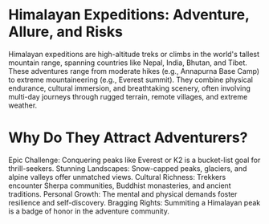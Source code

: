 # Himalayan Expeditions: Adventure, Allure, and Risks

Himalayan expeditions are high-altitude treks or climbs in the world's tallest mountain range, spanning countries like Nepal, India, Bhutan, and Tibet. These adventures range from moderate hikes (e.g., Annapurna Base Camp) to extreme mountaineering (e.g., Everest summit). They combine physical endurance, cultural immersion, and breathtaking scenery, often involving multi-day journeys through rugged terrain, remote villages, and extreme weather.
# Why Do They Attract Adventurers? 

Epic Challenge: Conquering peaks like Everest or K2 is a bucket-list goal for thrill-seekers.
Stunning Landscapes: Snow-capped peaks, glaciers, and alpine valleys offer unmatched views.
Cultural Richness: Trekkers encounter Sherpa communities, Buddhist monasteries, and ancient traditions.
Personal Growth: The mental and physical demands foster resilience and self-discovery.
Bragging Rights: Summiting a Himalayan peak is a badge of honor in the adventure community.


